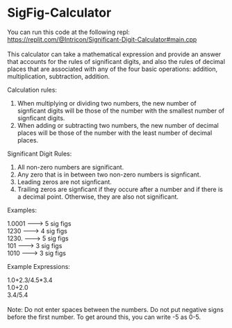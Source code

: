 # SigFig-Calculator

You can run this code at the following repl:
https://replit.com/@Intricon/Significant-Digit-Calculator#main.cpp
<br/><br/>
This calculator can take a mathematical expression and provide an answer that accounts for the rules of significant digits, and also the rules of decimal places that are associated with any of the four basic operations: addition, multiplication, subtraction, addition.


Calculation rules:
1. When multiplying or dividing two numbers, the new number of signficant digits will be those of the number with the smallest number of signficant digits.
2. When adding or subtracting two numbers, the new number of decimal places will be those of the number with the least number of decimal places.

Significant Digit Rules:
1. All non-zero numbers are significant.
2. Any zero that is in between two non-zero numbers is signficant.
3. Leading zeros are not signficant.
4. Trailing zeros are signficant if they occure after a number and if there is a decimal point. Otherwise, they are also not significant.


Examples:

1.0001   --->   5 sig figs <br/>
1230     --->   4 sig figs <br/>
1230.    --->   5 sig figs <br/>
101      --->   3 sig figs <br/>
1010     --->   3 sig figs <br/>

Example Expressions:

1.0+2.3/4.5*3.4 <br/>
1.0+2.0 <br/>
3.4/5.4 <br/> <br/>
Note: Do not enter spaces between the numbers. Do not put negative signs before the first number. To get around this, you can write -5 as 0-5. 
